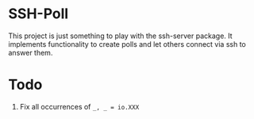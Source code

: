 # SSH-Poll
This project is just something to play with the ssh-server package.
It implements functionality to create polls and let others connect via ssh to answer them.

# Todo
1. Fix all occurrences of `_, _ = io.XXX`

